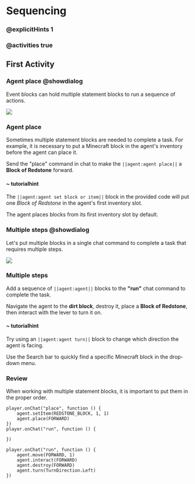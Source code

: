 # Sequencing

### @explicitHints 1

### @activities true

## First Activity

### Agent place @showdialog

Event blocks can hold multiple statement blocks to run a sequence of actions.

![](https://raw.githubusercontent.com/xtopheryoungs/mceduCodeQuest/main/1-saveTheArcade/images/placeholder.gif)

### Agent place

Sometimes multiple statement blocks are needed to complete a task.  For example, it is necessary to put a Minecraft block in the agent's inventory before the agent can place it.

Send the "place" command in chat to make the ``||agent:agent place||`` a **Block of Redstone** forward.  

#### ~ tutorialhint

The ``||agent:agent set block or item||`` block in the provided code will put one *Block of Redstone* in the agent's first inventory slot.

The agent places blocks from its first inventory slot by default.

### Multiple steps @showdialog

Let's put multiple blocks in a single chat command to complete a task that requires multiple steps.

![](https://raw.githubusercontent.com/xtopheryoungs/mceduCodeQuest/main/1-saveTheArcade/images/placeholder.gif)

### Multiple steps

Add a sequence of ``||agent:agent||`` blocks to the **"run"** chat command to complete the task.

Navigate the agent to the **dirt block**, destroy it, place a **Block of Redstone**, then interact with the lever to turn it on.

#### ~ tutorialhint

Try using an ``||agent:agent turn||`` block to change which direction the agent is facing.

Use the Search bar to quickly find a specific Minecraft block in the drop-down menu.

### Review

When working with multiple statement blocks, it is important to put them in the proper order.  

```template
player.onChat("place", function () {
    agent.setItem(REDSTONE_BLOCK, 1, 1)
    agent.place(FORWARD)
})
player.onChat("run", function () {
    
})
```

```ghost
player.onChat("run", function () {
    agent.move(FORWARD, 1)
    agent.interact(FORWARD)
    agent.destroy(FORWARD)
    agent.turn(TurnDirection.Left)
})
```
